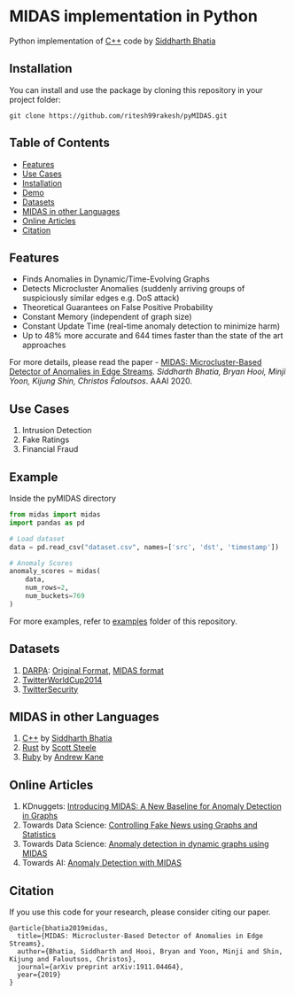 # MIDAS implementation in Python

Python implementation of [C++](https://github.com/bhatiasiddharth/MIDAS) code by [Siddharth Bhatia](https://github.com/bhatiasiddharth)

## Installation

You can install and use the package by cloning this repository in your project folder:

```
git clone https://github.com/ritesh99rakesh/pyMIDAS.git
```

## Table of Contents

  - [Features](#features)
  - [Use Cases](#use-cases)
  - [Installation](#getting-started)
  - [Demo](#demo)
  - [Datasets](#datasets)
  - [MIDAS in other Languages](#midas-in-other-languages)
  - [Online Articles](#online-articles)
  - [Citation](#citation)

## Features

  - Finds Anomalies in Dynamic/Time-Evolving Graphs
  - Detects Microcluster Anomalies (suddenly arriving groups of
    suspiciously similar edges e.g. DoS attack)
  - Theoretical Guarantees on False Positive Probability
  - Constant Memory (independent of graph size)
  - Constant Update Time (real-time anomaly detection to minimize harm)
  - Up to 48% more accurate and 644 times faster than the state of the
    art approaches

For more details, please read the paper - [MIDAS: Microcluster-Based
Detector of Anomalies in Edge
Streams](https://www.comp.nus.edu.sg/~sbhatia/assets/pdf/midas.pdf).
*Siddharth Bhatia, Bryan Hooi, Minji Yoon, Kijung Shin, Christos
Faloutsos*. AAAI 2020.

## Use **Cases**

1.  Intrusion Detection
2.  Fake Ratings
3.  Financial Fraud

## Example

Inside the pyMIDAS directory

```python
from midas import midas
import pandas as pd

# Load dataset
data = pd.read_csv("dataset.csv", names=['src', 'dst', 'timestamp'])

# Anomaly Scores
anomaly_scores = midas(
    data,
    num_rows=2,
    num_buckets=769
)
```

For more examples, refer to [examples](https://github.com/ritesh99rakesh/pyMIDAS/tree/master/example) folder of this repository.

## Datasets

1.  [DARPA](https://www.ll.mit.edu/r-d/datasets/1998-darpa-intrusion-detection-evaluation-dataset):
    [Original
    Format](https://www.comp.nus.edu.sg/~sbhatia/assets/datasets/darpa_original.csv),
    [MIDAS
    format](https://www.comp.nus.edu.sg/~sbhatia/assets/datasets/darpa_midas.csv)
2.  [TwitterWorldCup2014](http://odds.cs.stonybrook.edu/twitterworldcup2014-dataset)
3.  [TwitterSecurity](http://odds.cs.stonybrook.edu/twittersecurity-dataset)

## MIDAS in other Languages

1.  [C++](https://github.com/bhatiasiddharth/MIDAS) by [Siddharth
    Bhatia](https://github.com/bhatiasiddharth)
2.  [Rust](https://github.com/scooter-dangle/midas_rs)
    by [Scott Steele](https://github.com/scooter-dangle)
3.  [Ruby](https://github.com/ankane/midas) by [Andrew
    Kane](https://github.com/ankane)

## Online Articles

1.  KDnuggets: [Introducing MIDAS: A New Baseline for Anomaly Detection
    in
    Graphs](https://www.kdnuggets.com/2020/04/midas-new-baseline-anomaly-detection-graphs.html)
2.  Towards Data Science: [Controlling Fake News using Graphs and
    Statistics](https://towardsdatascience.com/controlling-fake-news-using-graphs-and-statistics-31ed116a986f)
3.  Towards Data Science: [Anomaly detection in dynamic graphs using
    MIDAS](https://towardsdatascience.com/anomaly-detection-in-dynamic-graphs-using-midas-e4f8d0b1db45)
4.  Towards AI: [Anomaly Detection with
    MIDAS](https://medium.com/towards-artificial-intelligence/anomaly-detection-with-midas-2735a2e6dce8)

## Citation

If you use this code for your research, please consider citing our
paper.

``` markup
@article{bhatia2019midas,
  title={MIDAS: Microcluster-Based Detector of Anomalies in Edge Streams},
  author={Bhatia, Siddharth and Hooi, Bryan and Yoon, Minji and Shin, Kijung and Faloutsos, Christos},
  journal={arXiv preprint arXiv:1911.04464},
  year={2019}
}
```
